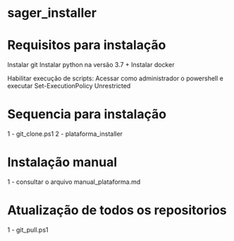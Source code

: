# sager_installer
 
# Requisitos para instalação
Instalar git 
Instalar python na versão 3.7 + 
Instalar docker

Habilitar execução de scripts: Acessar como administrador o powershell e executar Set-ExecutionPolicy Unrestricted

# Sequencia para instalação
1 - git_clone.ps1
2 - plataforma_installer

# Instalação manual
1 - consultar o arquivo manual_plataforma.md

# Atualização de todos os repositorios
1 - git_pull.ps1

